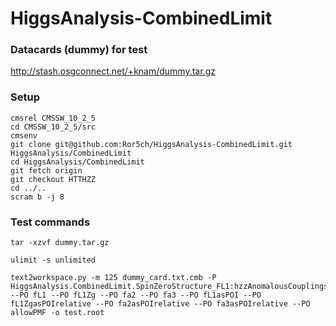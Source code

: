 HiggsAnalysis-CombinedLimit
===========================

### Datacards (dummy) for test

http://stash.osgconnect.net/+knam/dummy.tar.gz

### Setup
```
cmsrel CMSSW_10_2_5
cd CMSSW_10_2_5/src
cmsenv
git clone git@github.com:Ror5ch/HiggsAnalysis-CombinedLimit.git HiggsAnalysis/CombinedLimit
cd HiggsAnalysis/CombinedLimit
git fetch origin
git checkout HTTHZZ
cd ../..
scram b -j 8
```
### Test commands
```
tar -xzvf dummy.tar.gz

ulimit -s unlimited

text2workspace.py -m 125 dummy_card.txt.cmb -P HiggsAnalysis.CombinedLimit.SpinZeroStructure_FL1:hzzAnomalousCouplingsFromHistogramsNonSMEFT --PO fL1 --PO fL1Zg --PO fa2 --PO fa3 --PO fL1asPOI --PO fL1ZgasPOIrelative --PO fa2asPOIrelative --PO fa3asPOIrelative --PO allowPMF -o test.root
``` 
